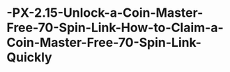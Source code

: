 # -PX-2.15-Unlock-a-Coin-Master-Free-70-Spin-Link-How-to-Claim-a-Coin-Master-Free-70-Spin-Link-Quickly